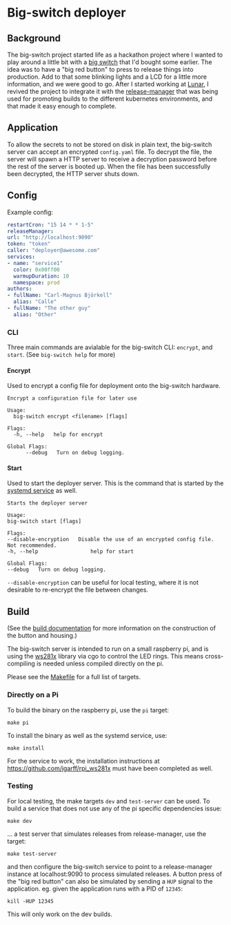 # Big-switch deployer

## Background
The big-switch project started life as a hackathon project where I wanted to play around a little bit with a 
[big switch](https://novelkeys.com/products/the-big-switch-series) that I'd bought some earlier. The idea was to have a
"big red button" to press to release things into production. Add to that some blinking lights and a LCD for a little
more information, and we were good to go. After I started working at [Lunar](https://www.lunar.app/), I revived the project
to integrate it with the [release-manager](https://github.com/lunarway/release-manager/) that was being used for
promoting builds to the different kubernetes environments, and that made it easy enough to complete.

## Application

To allow the secrets to not be stored on disk in plain text, the big-switch server can accept an encrypted `config.yaml`
file. To decrypt the file, the server will spawn a HTTP server to receive a decryption password before the rest of the
server is booted up. When the file has been successfully been decrypted, the HTTP server shuts down.

## Config
Example config:
```yaml
restartCron: "15 14 * * 1-5"
releaseManager:
url: "http://localhost:9090"
token: "token"
caller: "deployer@awesome.com"
services:
- name: "service1"
  color: 0x00ff00
  warmupDuration: 10
  namespace: prod
authors:
- fullName: "Carl-Magnus Björkell"
  alias: "Calle"
- fullName: "The other guy"
  alias: "Other"
```

### CLI

Three main commands are avialable for the big-switch CLI: `encrypt`, and `start`. (See `big-switch help` for
more)

#### Encrypt
Used to encrypt a config file for deployment onto the big-switch hardware.
```shell
Encrypt a configuration file for later use

Usage:
  big-switch encrypt <filename> [flags]

Flags:
  -h, --help   help for encrypt

Global Flags:
      --debug   Turn on debug logging.
```

#### Start
Used to start the deployer server. This is the command that is started by the [systemd service](systemd/big-switch.service)
as well.
```shell
Starts the deployer server

Usage:
big-switch start [flags]

Flags:
--disable-encryption   Disable the use of an encrypted config file. Not recommended.
-h, --help                 help for start

Global Flags:
--debug   Turn on debug logging.
```
`--disable-encryption` can be useful for local testing, where it is not desirable to re-encrypt the file between changes.

## Build
(See the [build documentation](docs/build.md) for more information on the construction of the button and housing.)

The big-switch server is intended to run on a small raspberry pi, and is using the [ws281x](https://github.com/jgarff/rpi_ws281x)
library via cgo to control the LED rings. This means cross-compiling is needed unless compiled directly on the pi.

Please see the [Makefile](Makefile) for a full list of targets.

### Directly on a Pi
To build the binary on the raspberry pi, use the `pi` target:
```shell
make pi
```

To install the binary as well as the systemd service, use:
```shell
make install
```
For the service to work, the installation instructions at https://github.com/jgarff/rpi_ws281x must have been
completed as well.

### Testing

For local testing, the make targets `dev` and `test-server` can be used. To build a service that does not use any of the
pi specific dependencies issue:
```shell
make dev
```

... a test server that simulates releases from release-manager, use the target:
```shell
make test-server
```
and then configure the big-switch service to point to a release-manager instance at localhost:9090 to process simulated
releases. A button press of the "big red button" can also be simulated by sending a `HUP` signal to the application. eg.
given the application runs with a PID of `12345`:
```shell
kill -HUP 12345
```
This will only work on the dev builds.
